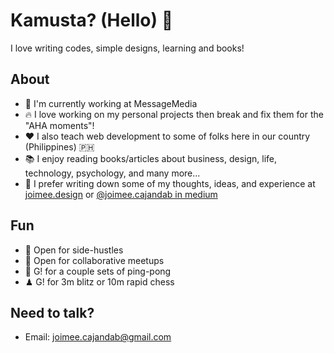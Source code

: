 # Kamusta? (Hello) 👋

I love writing codes, simple designs, learning and books!

## About
- 🏢 I'm currently working at MessageMedia
- 🔥 I love working on my personal projects then break and fix them for the "AHA moments"!
- ❤️  I also teach web development to some of folks here in our country (Philippines) 🇵🇭
- 📚 I enjoy reading books/articles about business, design, life, technology, psychology, and many more...
- 📝 I prefer writing down some of my thoughts, ideas, and experience at [joimee.design](https://cajandab.vercell.app/) or [@joimee.cajandab in medium](https://medium.com/@joimee.cajandab) 

## Fun
- 👀 Open for side-hustles
- 💬 Open for collaborative meetups
- 🏓 G! for a couple sets of ping-pong
- ♟ G! for 3m blitz or 10m rapid chess

## Need to talk?
- Email: [joimee.cajandab@gmail.com](joimee.cajandab@gmail.com)
